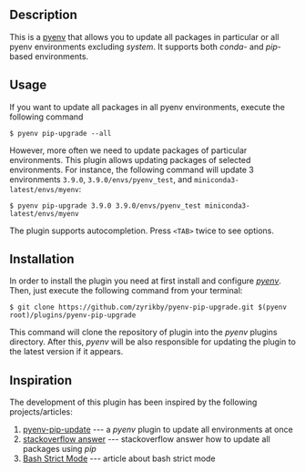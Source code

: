 ## Description
This is a [pyenv](https://github.com/pyenv/pyenv/) that allows you to update all packages in particular or all pyenv environments excluding *system*. It supports both *conda*- and *pip*-based environments.


## Usage
If you want to update all packages in all pyenv environments, execute the following command

```console
$ pyenv pip-upgrade --all
```

However, more often we need to update packages of particular environments. This plugin allows updating packages of selected environments. For instance, the following command will update 3 environments `3.9.0`, `3.9.0/envs/pyenv_test`, and `miniconda3-latest/envs/myenv`: 

```console
$ pyenv pip-upgrade 3.9.0 3.9.0/envs/pyenv_test miniconda3-latest/envs/myenv
```

The plugin supports autocompletion. Press `<TAB>` twice to see options. 


## Installation
In order to install the plugin you need at first install and configure [*pyenv*](https://github.com/pyenv/pyenv/). Then, just execute the following command from your terminal:

```console
$ git clone https://github.com/zyrikby/pyenv-pip-upgrade.git $(pyenv root)/plugins/pyenv-pip-upgrade
```

This command will clone the repository of plugin into the *pyenv* plugins directory. After this, *pyenv* will be also responsible for updating the plugin to the latest version if it appears.


## Inspiration
The development of this plugin has been inspired by the following projects/articles:

1. [pyenv-pip-update](https://github.com/massongit/pyenv-pip-update) --- a *pyenv* plugin to update all environments at once
2. [stackoverflow answer](https://stackoverflow.com/a/3452888/1108213) --- stackoverflow answer how to update all packages using *pip*
3. [Bash Strict Mode](http://redsymbol.net/articles/unofficial-bash-strict-mode/) --- article about bash strict mode